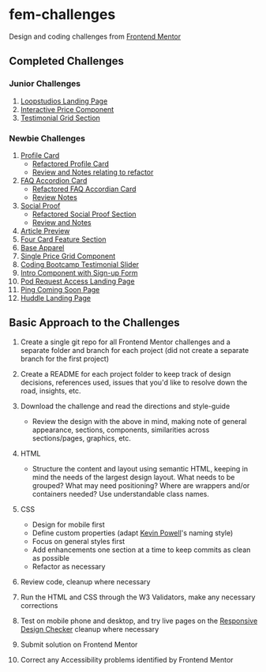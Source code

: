 # fem-challenges

Design and coding challenges from
[Frontend Mentor](https://www.frontendmentor.io/challenges)

## Completed Challenges

### Junior Challenges

1. [Loopstudios Landing Page](https://janegca.github.io/fem-challenges/13-loopstudios/index.html)
1. [Interactive Price Component](https://janegca.github.io/fem-jr-price-comp/index.html)
1. [Testimonial Grid Section](https://janegca.github.io/fem-jr-testimonial-grid/index.html)

### Newbie Challenges

1. [Profile Card](https://janegca.github.io/fem-challenges/01-profile-card/index.html)
   - [Refactored Profile Card](https://janegca.github.io/fem-challenges/01-profile-card/index_v2.html)
   - [Review and Notes relating to refactor](01-profile-card/profile-card-review.md)
1. [FAQ Accordion Card](https://janegca.github.io/fem-challenges/02-faq-card/index.html)
   - [Refactored FAQ Accordian Card](https://janegca.github.io/fem-challenges/02-faq-card/refactor/index.html)
   - [Review Notes](https://github.com/janegca/fem-challenges/blob/main/02-faq-card/refactor/README.md)
1. [Social Proof](https://janegca.github.io/fem-challenges/03-social-proof/index.html)
   - [Refactored Social Proof Section](https://janegca.github.io/fem-challenges/03-social-proof/refactor/index.html)
   - [Review and Notes](https://github.com/janegca/fem-challenges/blob/main/03-social-proof/refactor/README.md)
1. [Article Preview](https://janegca.github.io/fem-challenges/04-article-preview/index.html)
1. [Four Card Feature Section](https://janegca.github.io/fem-challenges/05-four-card/index.html)
1. [Base Apparel](https://janegca.github.io/fem-challenges/06-base/index.html)
1. [Single Price Grid Component](https://janegca.github.io/fem-challenges/07-single-price-grid/index.html)
1. [Coding Bootcamp Testimonial Slider](https://janegca.github.io/fem-challenges/08-slider/index.html)
1. [Intro Component with Sign-up Form](https://janegca.github.io/fem-challenges/09-intro-comp/index.html)
1. [Pod Request Access Landing Page](https://janegca.github.io/fem-challenges/10-pod-request/index.html)
1. [Ping Coming Soon Page](https://janegca.github.io/fem-challenges/11-ping/index.html)
1. [Huddle Landing Page](https://janegca.github.io/fem-challenges/12-huddle/index.html)

## Basic Approach to the Challenges

1. Create a single git repo for all Frontend Mentor challenges and a separate
   folder and branch for each project (did not create a separate branch for the
   first project)
1. Create a README for each project folder to keep track of design decisions,
   references used, issues that you'd like to resolve down the road, insights,
   etc.
1. Download the challenge and read the directions and style-guide

   - Review the design with the above in mind, making note of general
     appearance, sections, components, similarities across sections/pages,
     graphics, etc.

1. HTML
   - Structure the content and layout using semantic HTML, keeping in mind the
     needs of the largest design layout. What needs to be grouped? What may need
     positioning? Where are wrappers and/or containers needed? Use
     understandable class names.
1. CSS
   - Design for mobile first
   - Define custom properties (adapt
     [Kevin Powell](https://www.kevinpowell.co/)'s naming style)
   - Focus on general styles first
   - Add enhancements one section at a time to keep commits as clean as possible
   - Refactor as necessary
1. Review code, cleanup where necessary
1. Run the HTML and CSS through the W3 Validators, make any necessary
   corrections
1. Test on mobile phone and desktop, and try live pages on the
   [Responsive Design Checker](https://responsivedesignchecker.com/) cleanup
   where necessary
1. Submit solution on Frontend Mentor
1. Correct any Accessibility problems identified by Frontend Mentor
